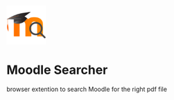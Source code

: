 
<img src="moodle_searcher/images/logo_light.png" alt="Alt text" title="Optional title" width="90em">

# Moodle Searcher
  
browser extention to search Moodle for the right pdf file
